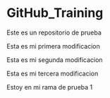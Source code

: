 # GitHub_Training
Este es un repositorio de prueba

Esta es mi primera modificacion

Esta es mi segunda modificacion

Esta es mi tercera modificacion

Estoy en mi rama de prueba 1
